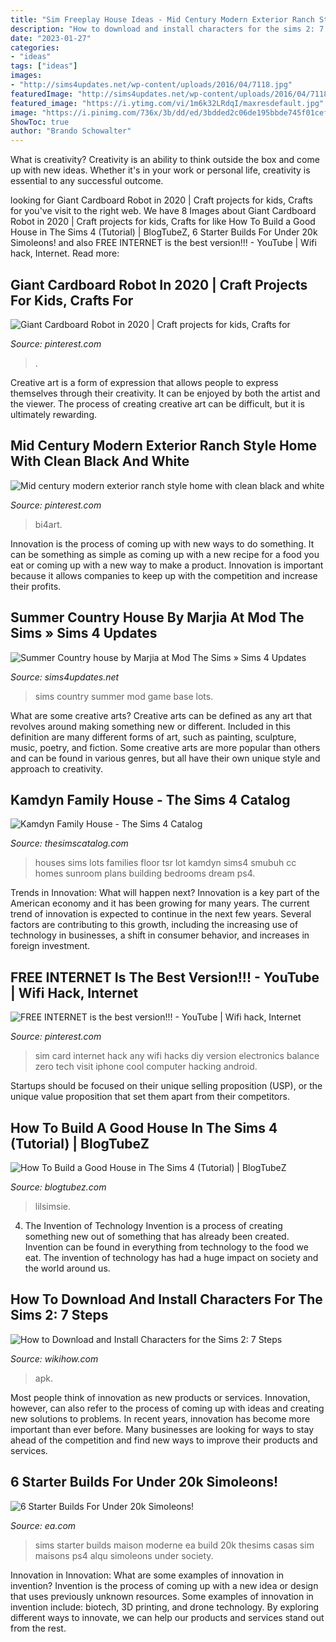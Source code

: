 ```yaml
---
title: "Sim Freeplay House Ideas - Mid Century Modern Exterior Ranch Style Home With Clean Black And White"
description: "How to download and install characters for the sims 2: 7 steps"
date: "2023-01-27"
categories:
- "ideas"
tags: ["ideas"]
images:
- "http://sims4updates.net/wp-content/uploads/2016/04/7118.jpg"
featuredImage: "http://sims4updates.net/wp-content/uploads/2016/04/7118.jpg"
featured_image: "https://i.ytimg.com/vi/1m6k32LRdqI/maxresdefault.jpg"
image: "https://i.pinimg.com/736x/3b/dd/ed/3bdded2c06de195bbde745f01ceff832.jpg"
ShowToc: true
author: "Brando Schowalter"
---
```



What is creativity?
Creativity is an ability to think outside the box and come up with new ideas. Whether it's in your work or personal life, creativity is essential to any successful outcome.

	

		
looking for Giant Cardboard Robot in 2020 | Craft projects for kids, Crafts for you've visit to the right web. We have 8 Images about Giant Cardboard Robot in 2020 | Craft projects for kids, Crafts for like How To Build a Good House in The Sims 4 (Tutorial) | BlogTubeZ, 6 Starter Builds For Under 20k Simoleons! and also FREE INTERNET is the best version!!! - YouTube | Wifi hack, Internet. Read more:
		
    
## Giant Cardboard Robot In 2020 | Craft Projects For Kids, Crafts For

<img loading=lazy src="https://i.pinimg.com/736x/6f/c6/09/6fc609239c6de9e527991c82400c664d.jpg" onerror="this.onerror=null;this.src='https://tse4.mm.bing.net/th?id=OIP.u6edBLPz5i1KW5o440JhAAHaJ4&amp;pid=15.1';" alt="Giant Cardboard Robot in 2020 | Craft projects for kids, Crafts for">

_Source: pinterest.com_

>. 

	

Creative art is a form of expression that allows people to express themselves through their creativity. It can be enjoyed by both the artist and the viewer. The process of creating creative art can be difficult, but it is ultimately rewarding.

    
## Mid Century Modern Exterior Ranch Style Home With Clean Black And White

<img loading=lazy src="https://i.pinimg.com/736x/3b/dd/ed/3bdded2c06de195bbde745f01ceff832.jpg" onerror="this.onerror=null;this.src='https://tse2.mm.bing.net/th?id=OIP.lIl1AEgYaea4aqfHw-ebRQHaJ2&amp;pid=15.1';" alt="Mid century modern exterior ranch style home with clean black and white">

_Source: pinterest.com_

>bi4art. 

	

Innovation is the process of coming up with new ways to do something. It can be something as simple as coming up with a new recipe for a food you eat or coming up with a new way to make a product. Innovation is important because it allows companies to keep up with the competition and increase their profits.

    
## Summer Country House By Marjia At Mod The Sims » Sims 4 Updates

<img loading=lazy src="http://sims4updates.net/wp-content/uploads/2016/04/7118.jpg" onerror="this.onerror=null;this.src='https://tse2.mm.bing.net/th?id=OIP.eTXJUqzRfIedo0WFCQDv-AHaD9&amp;pid=15.1';" alt="Summer Country house by Marjia at Mod The Sims » Sims 4 Updates">

_Source: sims4updates.net_

>sims country summer mod game base lots. 

	

What are some creative arts?
Creative arts can be defined as any art that revolves around making something new or different. Included in this definition are many different forms of art, such as painting, sculpture, music, poetry, and fiction. Some creative arts are more popular than others and can be found in various genres, but all have their own unique style and approach to creativity.

    
## Kamdyn Family House - The Sims 4 Catalog

<img loading=lazy src="https://thesimscatalog.com/sims4/wp-content/uploads/2017/10/SC4-114053_MAIN.jpg" onerror="this.onerror=null;this.src='https://tse1.mm.bing.net/th?id=OIP.ZrwRyT5ZrIGWF98V-TQcrQHaFj&amp;pid=15.1';" alt="Kamdyn Family House - The Sims 4 Catalog">

_Source: thesimscatalog.com_

>houses sims lots families floor tsr lot kamdyn sims4 smubuh cc homes sunroom plans building bedrooms dream ps4. 

	

Trends in Innovation: What will happen next?
Innovation is a key part of the American economy and it has been growing for many years. The current trend of innovation is expected to continue in the next few years. Several factors are contributing to this growth, including the increasing use of technology in businesses, a shift in consumer behavior, and increases in foreign investment.

    
## FREE INTERNET Is The Best Version!!! - YouTube | Wifi Hack, Internet

<img loading=lazy src="https://i.pinimg.com/736x/74/26/4b/74264b7d90836d50de55af68dc7bbe6d.jpg" onerror="this.onerror=null;this.src='https://tse4.mm.bing.net/th?id=OIP.hNcL-JyaCaKNGxNCfOQl8AHaFj&amp;pid=15.1';" alt="FREE INTERNET is the best version!!! - YouTube | Wifi hack, Internet">

_Source: pinterest.com_

>sim card internet hack any wifi hacks diy version electronics balance zero tech visit iphone cool computer hacking android. 

	

Startups should be focused on their unique selling proposition (USP), or the unique value proposition that set them apart from their competitors.

    
## How To Build A Good House In The Sims 4 (Tutorial) | BlogTubeZ

<img loading=lazy src="https://i.ytimg.com/vi/1m6k32LRdqI/maxresdefault.jpg" onerror="this.onerror=null;this.src='https://tse2.mm.bing.net/th?id=OIP.VwwliFkkyPJXozbcZeTxSgHaEK&amp;pid=15.1';" alt="How To Build a Good House in The Sims 4 (Tutorial) | BlogTubeZ">

_Source: blogtubez.com_

>lilsimsie. 

	

4. The Invention of Technology
Invention is a process of creating something new out of something that has already been created. Invention can be found in everything from technology to the food we eat. The invention of technology has had a huge impact on society and the world around us.

    
## How To Download And Install Characters For The Sims 2: 7 Steps

<img loading=lazy src="https://www.wikihow.com/images/d/d3/Download-and-Install-Characters-for-the-Sims-2-Step-7.jpg" onerror="this.onerror=null;this.src='https://tse2.mm.bing.net/th?id=OIP.fQ8MTsUN2WWfiwjp2ElxuwHaEo&amp;pid=15.1';" alt="How to Download and Install Characters for the Sims 2: 7 Steps">

_Source: wikihow.com_

>apk. 

	

Most people think of innovation as new products or services. Innovation, however, can also refer to the process of coming up with ideas and creating new solutions to problems. In recent years, innovation has become more important than ever before. Many businesses are looking for ways to stay ahead of the competition and find new ways to improve their products and services.

    
## 6 Starter Builds For Under 20k Simoleons!

<img loading=lazy src="https://media.contentapi.ea.com/content/dam/www-thesims/2017/02/WonderCarlotta.jpg.adapt.crop191x100.628p.jpg" onerror="this.onerror=null;this.src='https://tse1.mm.bing.net/th?id=OIP.HZX6mT3rLPplblBdCmKjSAHaEK&amp;pid=15.1';" alt="6 Starter Builds For Under 20k Simoleons!">

_Source: ea.com_

>sims starter builds maison moderne ea build 20k thesims casas sim maisons ps4 alqu simoleons under society. 

	

Innovation in Innovation: What are some examples of innovation in invention?
Invention is the process of coming up with a new idea or design that uses previously unknown resources. Some examples of innovation in invention include: biotech, 3D printing, and drone technology. By exploring different ways to innovate, we can help our products and services stand out from the rest.

